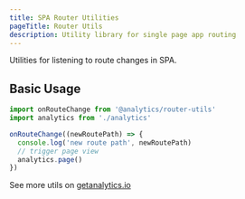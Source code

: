 ```yaml
---
title: SPA Router Utilities
pageTitle: Router Utils
description: Utility library for single page app routing
---
```


Utilities for listening to route changes in SPA.

## Basic Usage

```js
import onRouteChange from '@analytics/router-utils'
import analytics from './analytics'

onRouteChange((newRoutePath) => {
  console.log('new route path', newRoutePath)
  // trigger page view
  analytics.page()
})
```

See more utils on [getanalytics.io](https://getanalytics.io/)